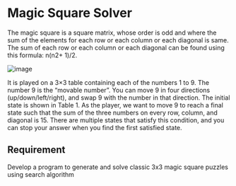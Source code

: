 # Magic Square Solver

The magic square is a square matrix, whose order is odd and where the sum of the elements for each row or each column or each diagonal is same. The sum of each row or each column or each diagonal can be found using this formula: n(n2+ 1)/2.

![image](https://github.com/aiza411/MagicSquareSolver/assets/72245945/2e6502aa-7510-4ca5-b160-0046a34b545c)


It is played on a 3×3 table containing each of the numbers 1 to 9. The number 9 is the “movable number”. You can move 9 in four directions (up/down/left/right), and swap 9 with the number in that direction. The initial state is shown in Table 1. As the player, we want to move 9 to reach a final state such that the sum of the three numbers on every row, column, and diagonal is 15. There are multiple states that satisfy this condition, and you can stop your answer when you find the first satisfied state.

## Requirement

Develop a program to generate and solve classic 3x3 magic square puzzles using search algorithm
